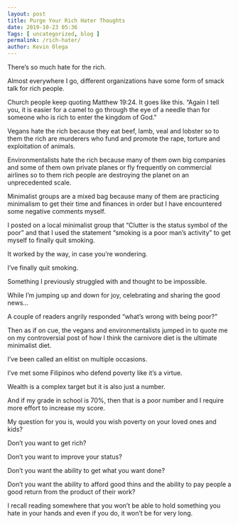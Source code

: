 ```yaml
--- 
layout: post 
title: Purge Your Rich Hater Thoughts
date: 2019-10-23 05:36
Tags: [ uncategorized, blog ]
permalink: /rich-hater/ 
author: Kevin Olega 
--- 
```

There’s so much hate for the rich.

Almost everywhere I go, different organizations have some form of smack talk for rich people.

Church people keep quoting Matthew 19:24. It goes like this. “Again I tell you, it is easier for a camel to go through the eye of a needle than for someone who is rich to enter the kingdom of God."

Vegans hate the rich because they eat beef, lamb, veal and lobster so to them the rich are murderers who fund and promote the rape, torture and exploitation of animals.

Environmentalists hate the rich because many of them own big companies and some of them own private planes or fly frequently on commercial airlines so to them rich people are destroying the planet on an unprecedented scale.

Minimalist groups are a mixed bag because many of them are practicing minimalism to get their time and finances in order but I have encountered some negative comments myself.

I posted on a local minimalist group that “Clutter is the status symbol of the poor” and that I used the statement “smoking is a poor man’s activity” to get myself to finally quit smoking. 

It worked by the way, in case you’re wondering. 

I’ve finally quit smoking. 

Something I previously struggled with and thought to be impossible.

While I’m jumping up and down for joy, celebrating and sharing the good news...

A couple of readers angrily responded “what’s wrong with being poor?”

Then as if on cue, the vegans and environmentalists jumped in to quote me on my controversial post of how I think the carnivore diet is the ultimate minimalist diet. 

I’ve been called an elitist on multiple occasions.

I’ve met some Filipinos who defend poverty like it’s a virtue.

Wealth is a complex target but it is also just a number.

And if my grade in school is  70%, then that is a poor number and I require more effort to increase my score.

My question for you is, would you wish poverty on your loved ones and kids?

Don’t you want to get rich?

Don’t you want to improve your status?

Don’t you want the ability to get what you want done?

Don’t you want the ability to afford good thins and the ability to pay people a good return from the product of their work?

I recall reading somewhere that you won’t be able to hold something you hate in your hands and even if you do, it won’t be for very long.